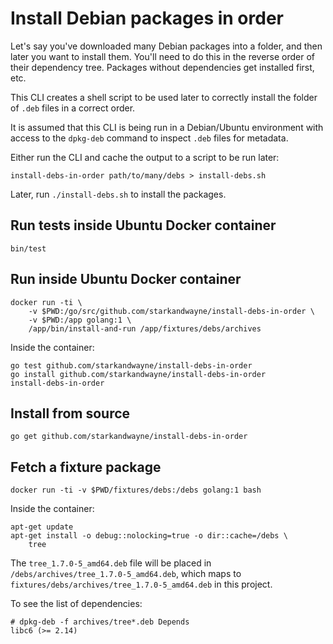 # Install Debian packages in order

Let's say you've downloaded many Debian packages into a folder, and then later you want to install them. You'll need to do this in the reverse order of their dependency tree. Packages without dependencies get installed first, etc.

This CLI creates a shell script to be used later to correctly install the folder of `.deb` files in a correct order.

It is assumed that this CLI is being run in a Debian/Ubuntu environment with access to the `dpkg-deb` command to inspect `.deb` files for metadata.

Either run the CLI and cache the output to a script to be run later:

```plain
install-debs-in-order path/to/many/debs > install-debs.sh
```

Later, run `./install-debs.sh` to install the packages.


## Run tests inside Ubuntu Docker container

```plain
bin/test
```

## Run inside Ubuntu Docker container

```plain
docker run -ti \
    -v $PWD:/go/src/github.com/starkandwayne/install-debs-in-order \
    -v $PWD:/app golang:1 \
    /app/bin/install-and-run /app/fixtures/debs/archives
```

Inside the container:

```plain
go test github.com/starkandwayne/install-debs-in-order
go install github.com/starkandwayne/install-debs-in-order
install-debs-in-order
```

## Install from source

```plain
go get github.com/starkandwayne/install-debs-in-order
```

## Fetch a fixture package

```plain
docker run -ti -v $PWD/fixtures/debs:/debs golang:1 bash
```

Inside the container:

```plain
apt-get update
apt-get install -o debug::nolocking=true -o dir::cache=/debs \
    tree
```

The `tree_1.7.0-5_amd64.deb` file will be placed in `/debs/archives/tree_1.7.0-5_amd64.deb`, which maps to `fixtures/debs/archives/tree_1.7.0-5_amd64.deb` in this project.

To see the list of dependencies:

```plain
# dpkg-deb -f archives/tree*.deb Depends
libc6 (>= 2.14)
```
